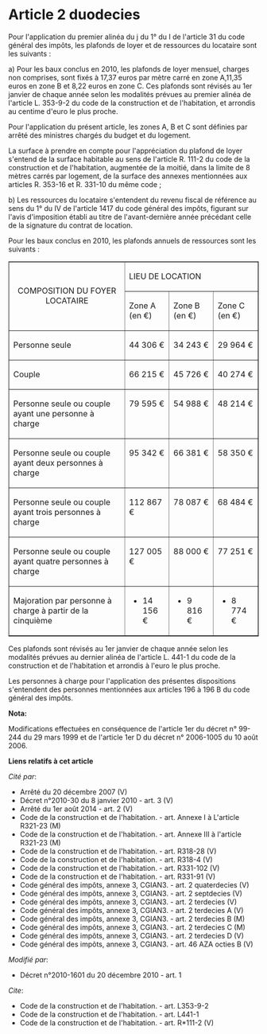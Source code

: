 # Article 2 duodecies

Pour l'application du premier alinéa du j du 1° du I de l'article 31 du code général des impôts, les plafonds de loyer et de
ressources du locataire sont les suivants : 

a) Pour les baux conclus en 2010, les plafonds de loyer mensuel, charges non comprises, sont fixés à 17,37 euros par mètre
carré en zone A,11,35 euros en zone B et 8,22 euros en zone C. Ces plafonds sont révisés au 1er janvier de chaque année selon
les modalités prévues au premier alinéa de l'article L. 353-9-2 du code de la construction et de l'habitation, et arrondis au
centime d'euro le plus proche. 

Pour l'application du présent article, les zones A, B et C sont définies par arrêté des ministres chargés du budget et du
logement. 

La surface à prendre en compte pour l'appréciation du plafond de loyer s'entend de la surface habitable au sens de l'article
R. 111-2 du code de la construction et de l'habitation, augmentée de la moitié, dans la limite de 8 mètres carrés par
logement, de la surface des annexes mentionnées aux articles R. 353-16 et R. 331-10 du même code ; 

b) Les ressources du locataire s'entendent du revenu fiscal de référence au sens du 1° du IV de l'article 1417 du code
général des impôts, figurant sur l'avis d'imposition établi au titre de l'avant-dernière année précédant celle de la
signature du contrat de location. 

Pour les baux conclus en 2010, les plafonds annuels de ressources sont les suivants : 

<table align="center" width="750" border="1">
  <tbody>
    <tr>
      <td rowspan="2" align="center" valign="middle">

COMPOSITION DU FOYER LOCATAIRE

</td>
      <td valign="top" colspan="3" align="left">

LIEU DE LOCATION 

</td>
    </tr>
    <tr>
      <td valign="top" align="left">

Zone A (en €)

</td>
      <td valign="top" align="left">

Zone B (en €) 

</td>
      <td align="left" valign="top">

Zone C (en €) 

</td>
    </tr>
    <tr>
      <td valign="top" align="left">

Personne seule

</td>
      <td valign="top" align="left">

44 306 € 

</td>
      <td align="left" valign="top">

34 243 € 

</td>
      <td valign="top" align="left">

29 964 € 

</td>
    </tr>
    <tr>
      <td align="left" valign="top">

Couple 

</td>
      <td valign="top" align="left">

66 215 € 

</td>
      <td valign="top" align="left">

45 726 € 

</td>
      <td align="left" valign="top">

40 274 € 

</td>
    </tr>
    <tr>
      <td align="left" valign="top">

Personne seule ou couple ayant une personne à charge 

</td>
      <td align="left" valign="top">

79 595 € 

</td>
      <td valign="top" align="left">

54 988 € 

</td>
      <td valign="top" align="left">

48 214 € 

</td>
    </tr>
    <tr>
      <td align="left" valign="top">

Personne seule ou couple ayant deux personnes à charge 

</td>
      <td align="left" valign="top">

95 342 € 

</td>
      <td valign="top" align="left">

66 381 € 

</td>
      <td align="left" valign="top">

58 350 € 

</td>
    </tr>
    <tr>
      <td align="left" valign="top">

Personne seule ou couple ayant trois personnes à charge 

</td>
      <td align="left" valign="top">

112 867 € 

</td>
      <td valign="top" align="left">

78 087 € 

</td>
      <td align="left" valign="top">

68 484 € 

</td>
    </tr>
    <tr>
      <td valign="top" align="left">

Personne seule ou couple ayant quatre personnes à charge 

</td>
      <td align="left" valign="top">

127 005 € 

</td>
      <td valign="top" align="left">

88 000 € 

</td>
      <td align="left" valign="top">

77 251 € 

</td>
    </tr>
    <tr>
      <td align="left" valign="top">

Majoration par personne à charge à partir de la cinquième 

</td>
      <td valign="top" align="left">

+ 14 156 € 

</td>
      <td valign="top" align="left">

+ 9 816 € 

</td>
      <td valign="top" align="left">

+ 8 774 € 

</td>
    </tr>
  </tbody>
</table>

Ces plafonds sont révisés au 1er janvier de chaque année selon les modalités prévues au dernier alinéa de l'article L. 441-1
du code de la construction et de l'habitation et arrondis à l'euro le plus proche. 

Les personnes à charge pour l'application des présentes dispositions s'entendent des personnes mentionnées aux articles 196 à
196 B du code général des impôts.

**Nota:**

Modifications effectuées en conséquence de l'article 1er du décret n° 99-244 du 29 mars 1999 et de l'article 1er D du décret
n° 2006-1005 du 10 août 2006.

**Liens relatifs à cet article**

_Cité par_:

  - Arrêté du 20 décembre 2007 (V)
  - Décret n°2010-30 du 8 janvier 2010 - art. 3 (V)
  - Arrêté du 1er août 2014 - art. 2 (V)
  - Code de la construction et de l'habitation. - art. Annexe I à L'article R321-23 (M)
  - Code de la construction et de l'habitation. - art. Annexe III à l'article R321-23 (M)
  - Code de la construction et de l'habitation. - art. R318-28 (V)
  - Code de la construction et de l'habitation. - art. R318-4 (V)
  - Code de la construction et de l'habitation. - art. R331-102 (V)
  - Code de la construction et de l'habitation. - art. R331-91 (V)
  - Code général des impôts, annexe 3, CGIAN3. - art. 2 quaterdecies (V)
  - Code général des impôts, annexe 3, CGIAN3. - art. 2 septdecies (V)
  - Code général des impôts, annexe 3, CGIAN3. - art. 2 terdecies (V)
  - Code général des impôts, annexe 3, CGIAN3. - art. 2 terdecies A (V)
  - Code général des impôts, annexe 3, CGIAN3. - art. 2 terdecies B (M)
  - Code général des impôts, annexe 3, CGIAN3. - art. 2 terdecies C (M)
  - Code général des impôts, annexe 3, CGIAN3. - art. 2 terdecies D (V)
  - Code général des impôts, annexe 3, CGIAN3. - art. 46 AZA octies B (V)

_Modifié par_:

  - Décret n°2010-1601 du 20 décembre 2010 - art. 1

_Cite_:

  - Code de la construction et de l'habitation. - art. L353-9-2
  - Code de la construction et de l'habitation. - art. L441-1
  - Code de la construction et de l'habitation. - art. R*111-2 (V)
